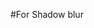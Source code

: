 #For Shadow blur

<div className="fixed inset-0 bg-black/10  flex items-center justify-center z-50">
                                        <div className="bg-white rounded-xl shadow-lg p-8 w-full max-w-md relative">
                                       